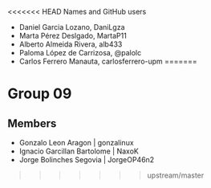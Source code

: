 <<<<<<< HEAD
Names and GitHub users
 - Daniel Garcia Lozano, DaniLgza
 - Marta Pérez Deslgado, MartaP11
 - Alberto Almeida Rivera, alb433
 - Paloma López de Carrizosa, @palolc
 - Carlos Ferrero Manauta, carlosferrero-upm
=======
# Group 09

## Members

- Gonzalo Leon Aragon | gonzalinux
- Ignacio Garcillan Bartolome | NaxoK
- Jorge Bolinches Segovia | JorgeOP46n2
>>>>>>> upstream/master
